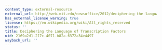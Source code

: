 ```yaml
---
content_type: external-resource
external_url: http://web.mit.edu/newsoffice/2012/deciphering-the-language-of-transcription-factors-0910.html
has_external_license_warning: true
license: https://en.wikipedia.org/wiki/All_rights_reserved
status: ''
title: Deciphering the Language of Transcription Factors
uid: 2169a2d1-217c-4071-b82a-6372a34e4497
wayback_url: ''
---
```

